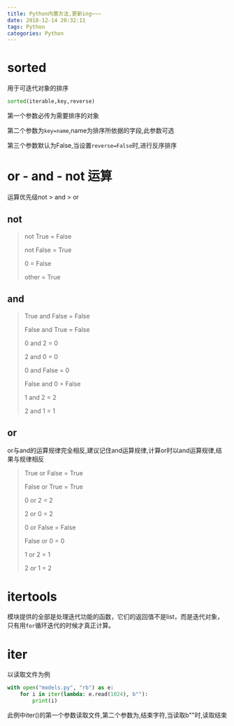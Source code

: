 ```yaml
---
title: Python内置方法,更新ing~~~
date: 2018-12-14 20:32:11
tags: Python
categories: Python
---
```


# sorted

用于可迭代对象的排序

```python
sorted(iterable,key,reverse)
```

<!--more-->

第一个参数必传为需要排序的对象

第二个参数为`key=name`,name为排序所依据的字段,此参数可选

第三个参数默认为False,当设置`reverse=False`时,进行反序排序

# or - and - not 运算

运算优先级not  >  and  >  or

## not

> not True = False
>
> not False = True
>
> 0 = False
>
> other = True

## and

> True and False = False
>
> False and True = False
>
> 0 and 2 = 0
>
> 2 and 0 = 0
>
> 0 and False = 0
>
> False and 0 = False
>
> 1 and 2 = 2
>
> 2 and 1 = 1

##  or

or与and的运算规律完全相反,建议记住and运算规律,计算or时以and运算规律,结果与规律相反

> True or False = True
>
> False or True = True
>
> 0 or 2 = 2
>
> 2 or 0 = 2
>
> 0 or False = False
>
> False or 0 = 0
>
> 1 or 2 = 1
>
> 2 or 1 = 2

# itertools

模块提供的全部是处理迭代功能的函数，它们的返回值不是list，而是迭代对象，只有用`for`循环迭代的时候才真正计算。

# iter

以读取文件为例

```python
with open("models.py", "rb") as e:
    for i in iter(lambda: e.read(1024), b""):
        print(i)
```

此例中iter()的第一个参数读取文件,第二个参数为,结束字符,当读取b""时,读取结束